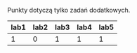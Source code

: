 Punkty dotyczą tylko zadań dodatkowych.

| lab1 | lab2 | lab3 | lab4 | lab5 |
|------|------|------|------|------|
|    1 |    0 |    1 |    1 |    1 |
